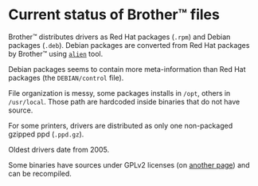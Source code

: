 Current status of Brother™ files
================================

Brother™ distributes drivers as Red Hat packages (`.rpm`) and Debian packages (`.deb`). Debian packages are converted from Red Hat packages by Brother™ using [`alien`](http://kitenet.net/programs/alien/) tool.

Debian packages seems to contain more meta-information than Red Hat packages (the `DEBIAN/control` file).

File organization is messy, some packages installs in `/opt`, others in `/usr/local`. Those path are hardcoded inside binaries that do not have source.

For some printers, drivers are distributed as only one non-packaged gzipped ppd (`.ppd.gz`).

Oldest drivers date from 2005.

Some binaries have sources under GPLv2 licenses (on [another page](http://welcome.solutions.brother.com/bsc/public_s/id/linux/en/download_src.html)) and can be recompiled.

